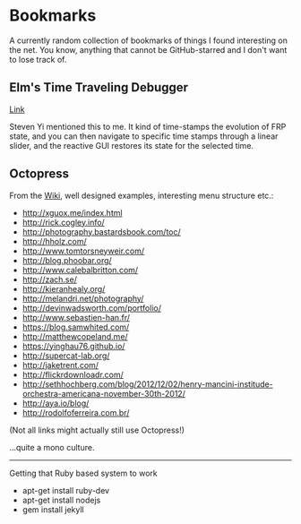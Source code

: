 # Bookmarks

A currently random collection of bookmarks of things I found interesting on the net. You know, anything that cannot be GitHub-starred and I don't want to lose track of.

## Elm's Time Traveling Debugger

[Link](http://debug.elm-lang.org/)

Steven Yi mentioned this to me. It kind of time-stamps the evolution of FRP state, and you can then navigate to specific time stamps through a linear slider, and the reactive GUI restores its state for the selected time.

## Octopress

From the [Wiki](https://github.com/imathis/octopress/wiki/3rd-Party-Octopress-Themes), well designed examples, interesting menu structure etc.:

- http://xguox.me/index.html
- http://rick.cogley.info/
- http://photography.bastardsbook.com/toc/
- http://hholz.com/
- http://www.tomtorsneyweir.com/
- http://blog.phoobar.org/
- http://www.calebalbritton.com/
- http://zach.se/
- http://kieranhealy.org/
- http://melandri.net/photography/
- http://devinwadsworth.com/portfolio/
- http://www.sebastien-han.fr/
- https://blog.samwhited.com/
- http://matthewcopeland.me/
- https://yinghau76.github.io/
- http://supercat-lab.org/
- http://jaketrent.com/
- http://flickrdownloadr.com/
- http://sethhochberg.com/blog/2012/12/02/henry-mancini-institude-orchestra-americana-november-30th-2012/
- http://aya.io/blog/
- http://rodolfoferreira.com.br/

(Not all links might actually still use Octopress!)

...quite a mono culture.

-----

Getting that Ruby based system to work

- apt-get install ruby-dev
- apt-get install nodejs
- gem install jekyll

